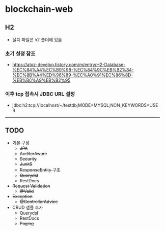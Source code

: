 # blockchain-web
## H2
- 설치 파일은 h2 폴더에 있음

### 초기 설정 참조
- https://atoz-develop.tistory.com/m/entry/H2-Database-%EC%84%A4%EC%B9%98-%EC%84%9C%EB%B2%84-%EC%8B%A4%ED%96%89-%EC%A0%91%EC%86%8D-%EB%B0%A9%EB%B2%95

### 이후 tcp 접속시 JDBC URL 설정
- jdbc:h2:tcp://localhost/~/testdb;MODE=MYSQL;NON_KEYWORDS=USER

---
## TODO
- ~~기본 구성~~
  - ~~JPA~~
  - ~~AuditorAware~~
  - ~~Security~~
  - ~~Junit5~~
  - ~~ResponseEntity 구조~~
  - ~~Querydsl~~
  - ~~RestDocs~~
- ~~Request Validation~~
  - ~~@Valid~~
- ~~Exception~~
  - ~~@ControllerAdvice~~
- CRUD 샘플 추가
  - Querydsl
  - RestDocs
  - ~~Paging~~
